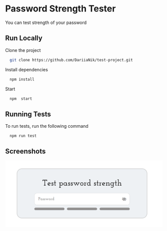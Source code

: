 # Password Strength Tester

You can test strength of your password

## Run Locally

Clone the project

```bash
  git clone https://github.com/DariiaNik/test-project.git
```

Install dependencies

```bash
  npm install
```

Start

```bash
  npm  start
```

## Running Tests

To run tests, run the following command

```bash
  npm run test
```

## Screenshots

![Image](image.png)
